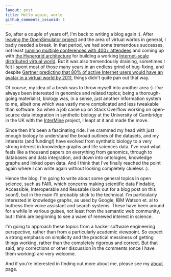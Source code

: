 ```yaml
---
layout: post
title: Hello again, world
github_comments_issueid: 1
---
```


So, after a couple of years off, I'm back to writing a blog again :). After 
[leaving the OpenSimulator project](http://www.hypergridbusiness.com/2015/08/opensim-community-loses-admired-leader/)
and the area of virtual worlds in general, I badly needed a break. In that period, we had some tremendous successes, 
not least [running multiple conferences with 400+ attendees](http://conference.opensimulator.org/) and coming up with
[the Hypergrid architecture](http://ieeexplore.ieee.org/stamp/stamp.jsp?arnumber=5871570) for building a working
[Internet-scale distributed virtual world](https://figshare.com/articles/Scaling_OpenSimulator_An_Examination_of_Possible_Architectures_for_an_Internet_Scale_Virtual_Environment_Network/4833443).
 But it was also tremendously draining, sometimes I felt I spent most of those many years in an endless grind of bug-fixing, and
 despite [Gartner predicting that 80% of active Internet users would have an avatar in a virtual world by 2011](https://www.gartner.com/newsroom/id/503861), things
 didn't quite pan out that way.
 
Of course, my idea of a break was to throw myself into another area :). I've always been interested in 
genomics and related topics; being a thorough-going materialist, biology was, in a sense, just another information system to me, albeit one
which was vastly more complicated and less tweakable than software. So when a job came up on Stack Overflow
working on open-source data integration in synthetic biology at the University of Cambridge in the UK with the 
[InterMine](https://intermine.org) project, I leapt at it and made the move.

Since then it's been a fascinating ride. I've crammed my head with just enough biology to understand the broad outlines
of the datasets, and my interests (and funding!) have evolved from synthetic biology to a very strong interest in knowledge
graphs and life sciences data. I've read what feels like a thousand papers on everything from genomics,
through to databases and data integration, and down into ontologies, knowledge graphs and linked open data. And I think
that I've finally reached the point again where I can write again without looking completely clueless :).

Hence the blog. I'm going to write about some general topics in open science, such as FAIR, which concerns making scientific data
Findable, Accessible, Interoperable and Reusable (look out for a blog post on this soon!), but in the main I'll 
probably stick to the technical. I'm particularly interested in knowledge graphs, as used by Google, IBM Watson et. al
to buttress their voice assistant and search systems. These have been around for a while in various guises, not least
from the semantic web community, but I think are beginning to see a wave of renewed interest in science. 

I'm going to approach these topics from a hacker software engineering perspective, rather than from a 
particularly academic viewpoint. So expect a strong emphasis on simplicity and the practical messiness of getting things 
working, rather than the completely rigorous and correct. But that said, any corrections or other discussion in the 
comments (once I have them working) are very welcome.

And if you're interested in finding out more about me, please see my [about](about) page. 
